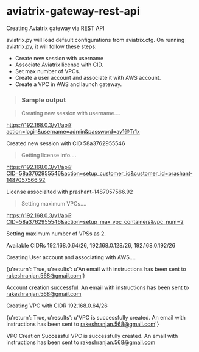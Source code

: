 # aviatrix-gateway-rest-api
Creating Aviatrix gateway via REST API

aviatrix.py will load default configurations from aviatrix.cfg.
On running aviatrix.py, it will follow these steps:
* Create new session with username
* Associate Aviatrix license with CID.
* Set max number of VPCs.
* Create a user account and associate it with AWS account.
* Create a VPC in AWS and launch gateway.

> ### Sample output

> Creating new session with username....

https://192.168.0.3/v1/api?action=login&username=admin&password=av1@Tr1x

Created new session with CID 58a3762955546


> Getting license info....

https://192.168.0.3/v1/api?CID=58a3762955546&action=setup_customer_id&customer_id=prashant-1487057566.92

License associalted with prashant-1487057566.92


> Setting maximum VPCs....

https://192.168.0.3/v1/api?CID=58a3762955546&action=setup_max_vpc_containers&vpc_num=2

Setting maximum number of VPSs as 2.

Available CIDRs 192.168.0.64/26, 192.168.0.128/26, 192.168.0.192/26


Creating User account and associating with AWS....

{u'return': True, u'results': u'An email with instructions has been sent to rakeshranjan.568@gmail.com'}

Account creation successful. An email with instructions has been sent to rakeshranjan.568@gmail.com


Creating VPC with CIDR 192.168.0.64/26

{u'return': True, u'results': u'VPC is successfully created. An email with instructions has been sent to rakeshranjan.568@gmail.com'}

VPC Creation Successful VPC is successfully created. An email with instructions has been sent to rakeshranjan.568@gmail.com

